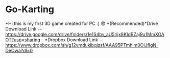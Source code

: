 # Go-Karting
*Hi this is my first 3D game created for PC :) 😎
*(Recommended)*Drive Download Link -- https://drive.google.com/drive/folders/1e1S4bv_aU5rijx8KIdBZaj9u1MmXOAOT?usp=sharing -
*Dropbox Download Link -- https://www.dropbox.com/sh/g12vmdukibqjzsf/AAA95PTmhim0OiJfIgN-DeOwa?dl=0

